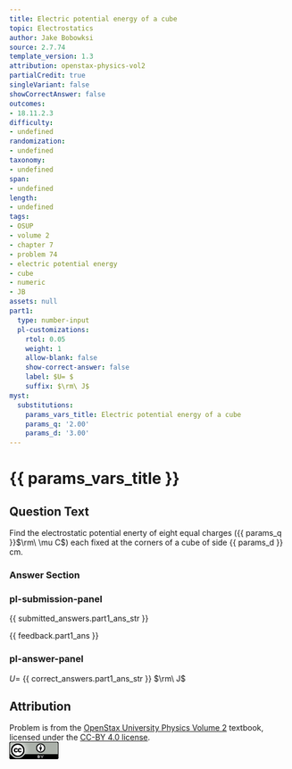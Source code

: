 ```yaml
---
title: Electric potential energy of a cube
topic: Electrostatics
author: Jake Bobowksi
source: 2.7.74
template_version: 1.3
attribution: openstax-physics-vol2
partialCredit: true
singleVariant: false
showCorrectAnswer: false
outcomes:
- 18.11.2.3
difficulty:
- undefined
randomization:
- undefined
taxonomy:
- undefined
span:
- undefined
length:
- undefined
tags:
- OSUP
- volume 2
- chapter 7
- problem 74
- electric potential energy
- cube
- numeric
- JB
assets: null
part1:
  type: number-input
  pl-customizations:
    rtol: 0.05
    weight: 1
    allow-blank: false
    show-correct-answer: false
    label: $U= $
    suffix: $\rm\ J$
myst:
  substitutions:
    params_vars_title: Electric potential energy of a cube
    params_q: '2.00'
    params_d: '3.00'
---
```

# {{ params_vars_title }}

## Question Text

Find the electrostatic potential enerty of eight equal charges ({{ params_q }}$\rm\ \mu C$) each fixed at the corners of a cube of side {{ params_d }}$\textrm{ cm}$.

### Answer Section

### pl-submission-panel

{{ submitted_answers.part1_ans_str }}

{{ feedback.part1_ans }}

### pl-answer-panel

$U=$ {{ correct_answers.part1_ans_str }} $\rm\ J$

## Attribution

Problem is from the [OpenStax University Physics Volume 2](https://openstax.org/details/books/university-physics-volume-2) textbook, licensed under the [CC-BY 4.0 license](https://creativecommons.org/licenses/by/4.0/).<br>![Image representing the Creative Commons 4.0 BY license.](https://raw.githubusercontent.com/firasm/bits/master/by.png)